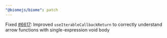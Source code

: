 ```yaml
---
"@biomejs/biome": patch
---
```


Fixed [#6617](https://github.com/biomejs/biome/6617): Improved `useIterableCallbackReturn` to correctly understand arrow functions with single-expression void body
